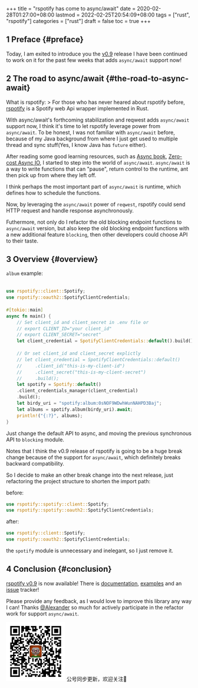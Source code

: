 +++
title = "rspotify has come to async/await"
date = 2020-02-28T01:27:00+08:00
lastmod = 2022-02-25T20:54:09+08:00
tags = ["rust", "rspotify"]
categories = ["rust"]
draft = false
toc = true
+++

## <span class="section-num">1</span> Preface {#preface}

Today, I am exited to introduce you the [v0.9](https://github.com/ramsayleung/rspotify/releases/tag/v0.9) release I have been continued to work on it for the past few weeks that
adds `async/await` support now!


## <span class="section-num">2</span> The road to async/await {#the-road-to-async-await}

What is rspotify: &gt; For those who has never heared about rspotify
before, [rspotify](https://github.com/ramsayleung/rspotify) is a
Spotify web Api wrapper implemented in Rust.

With async/await's forthcoming stabilization and reqwest adds
`async/await` support now, I think it's time to let rspotify leverage
power from `async/await`. To be honest, I was not familiar with
`async/await` before, because of my Java background from where I just
get used to multiple thread and sync stuff(Yes, I know Java has `future`
either).

After reading some good learning resources, such as [Async book](https://rust-lang.github.io/async-book/), [Zero-cost Async IO](https://www.youtube.com/watch?v=skos4B5x7qE), I
started to step into the world of `async/await`. `async/await` is a way
to write functions that can "pause", return control to the runtime, ant
then pick up from where they left off.

I think perhaps the most important part of `async/await` is runtime, which defines how to
schedule the functions.

Now, by leveraging the `async/await` power of `reqwest`, rspotify could
send HTTP request and handle response asynchronously.

Futhermore, not only do I refactor the old blocking endpoint functions to `async/await`
version, but also keep the old blocking endpoint functions with a new
additional feature `blocking`, then other developers could choose API to
their taste.


## <span class="section-num">3</span> Overview {#overview}

`album` example:

```rust

use rspotify::client::Spotify;
use rspotify::oauth2::SpotifyClientCredentials;

#[tokio::main]
async fn main() {
    // Set client_id and client_secret in .env file or
    // export CLIENT_ID="your client_id"
    // export CLIENT_SECRET="secret"
    let client_credential = SpotifyClientCredentials::default().build();

    // Or set client_id and client_secret explictly
    // let client_credential = SpotifyClientCredentials::default()
    //     .client_id("this-is-my-client-id")
    //     .client_secret("this-is-my-client-secret")
    //     .build();
    let spotify = Spotify::default()
	.client_credentials_manager(client_credential)
	.build();
    let birdy_uri = "spotify:album:0sNOF9WDwhWunNAHPD3Baj";
    let albums = spotify.album(birdy_uri).await;
    println!("{:?}", albums);
}
```

Just change the default API to async, and moving the previous
synchronous API to `blocking` module.

Notes that I think the v0.9 release of rspotify is going to be a huge
break change because of the support for `async/await`, which definitely
breaks backward compatibility.

So I decide to make an other break change
into the next release, just refactoring the project structure to shorten
the import path:

before:

```rust
use rspotify::spotify::client::Spotify;
use rspotify::spotify::oauth2::SpotifyClientCredentials;
```

after:

```rust
use rspotify::client::Spotify;
use rspotify::oauth2::SpotifyClientCredentials;
```

the `spotify` module is unnecessary and inelegant, so I just remove it.


## <span class="section-num">4</span> Conclusion {#conclusion}

[rspotify v0.9](https://github.com/ramsayleung/rspotify/releases/tag/v0.9) is now available! There is [documentation](https://docs.rs/crate/rspotify/), [examples](https://github.com/ramsayleung/rspotify/tree/master/examples) and an [issue](https://github.com/ramsayleung/rspotify/issues/new)
tracker!

Please provide any feedback, as I would love to improve this library any way I can! Thanks [@Alexander](<https://github.com/Rigellute>) so much for actively participate in the refactor work for support
`async/await`.

<div center class="qr-container">
<img src="/ox-hugo/qrcode_gh_e06d750e626f_1.jpg" alt="qrcode_gh_e06d750e626f_1.jpg" width="160px" height="160px" center="t" class="qr-container" />
公号同步更新，欢迎关注👻
</div>


